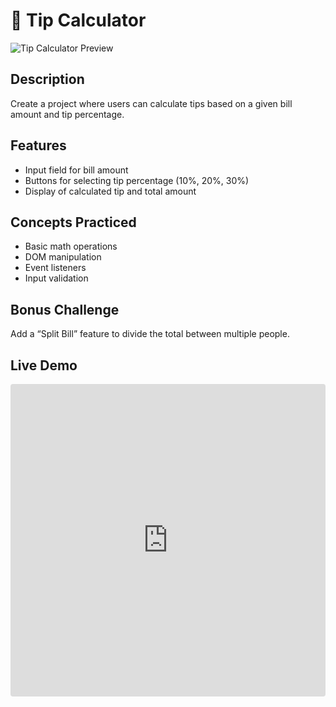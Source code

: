 # 💸 Tip Calculator

![Tip Calculator Preview](../../assets/tip-calculator.PNG)

## Description
Create a project where users can calculate tips based on a given bill amount and tip percentage.

## Features
- Input field for bill amount
- Buttons for selecting tip percentage (10%, 20%, 30%)
- Display of calculated tip and total amount

## Concepts Practiced
- Basic math operations
- DOM manipulation
- Event listeners
- Input validation

## Bonus Challenge
Add a “Split Bill” feature to divide the total between multiple people.

## Live Demo
<div align="center">
<iframe src="https://codesandbox.io/embed/4fxhyc?view=preview&module=%2Findex.html"
     style="width:100%; height: 500px; border:0; border-radius: 4px; overflow:hidden;"
     title="tip-calculator"
     allow="accelerometer; ambient-light-sensor; camera; encrypted-media; geolocation; gyroscope; hid; microphone; midi; payment; usb; vr; xr-spatial-tracking"
     sandbox="allow-forms allow-modals allow-popups allow-presentation allow-same-origin allow-scripts"
></iframe>
</div>